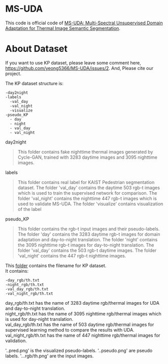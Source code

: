# MS-UDA

This code is official code of [MS-UDA: Multi-Spectral Unsupervised Domain Adaptation for Thermal Image Semantic Segmentation](https://ieeexplore.ieee.org/document/9468936).

# About Dataset

If you want to use KP dataset, please leave some comment here, https://github.com/yeong5366/MS-UDA/issues/2.
And, Please cite our project.

The KP dataset structure is:

    -day2night
    -labels
      -val_day
      -val_night
      -visualize
    -pseudo_KP
      - day
      - night
      - val_day
      - val_night

day2night
> This folder contains fake nighttime thermal images generated by Cycle-GAN, trained with 3283 daytime images and 3095 nighttime images.

labels
> This folder contains real label for KAIST Pedestrian segmentation dataset. The folder 'val_day' contains the daytime 503 rgb-t images which is used to train the supervised network for comparison. The folder 'val_night' contains the nighttime 447 rgb-t images which is used to validate MS-UDA. The folder 'visualize' contains visualization of the label

pseudo_KP
> This folder contains the rgb-t input images and their pseudo-labels. The folder 'day' contains the 3283 daytime rgb-t images for domain adaptation and day-to-night translation. The folder 'night' contains the 3095 nighttime rgb-t images for day-to-night translation. The folder 'val_day' contains the 503 rgb-t daytime images. The folder 'val_night' contains the 447 rgb-t nighttime images. 

This [folder](https://github.com/yeong5366/MS-UDA/tree/main/filenames_KP) contains the filename for KP dataset.   
It contains:

    -day_rgb/th.txt
    -night_rgb/th.txt
    -val_day_rgb/th.txt
    -val_night_rgb/th.txt

day_rgb/th.txt has the name of 3283 daytime rgb/thermal images for UDA and day-to-night translation.   
night_rgb/th.txt has the name of 3095 nighttime rgb/thermal images which is used for day-night translation.  
val_day_rgb/th.txt has the name of 503 daytime rgb/thermal images for supervised learning method to compare the results with UDA.  
val_night_rgb/th.txt has the name of 447 nighttime rgb/thermal images for validation.  

'..pred.png' is the visualized pseudo-labels. '..pseudo.png' are pseudo labels. '...rgb/th.png' are the input images.
